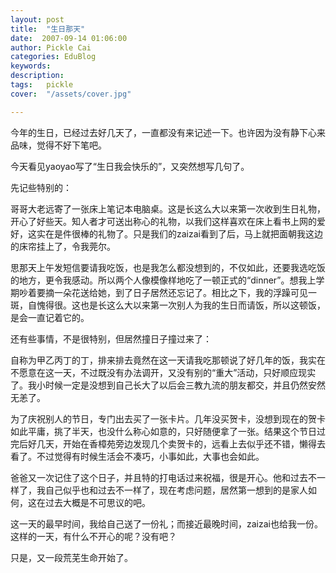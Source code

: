 ```yaml
---
layout: post  
title:  "生日那天"
date:  2007-09-14 01:06:00
author: Pickle Cai  
categories: EduBlog  
keywords: 
description:   
tags:	pickle   
cover:  "/assets/cover.jpg"  

---
```


今年的生日，已经过去好几天了，一直都没有来记述一下。也许因为没有静下心来品味，觉得不好下笔吧。



今天看见yaoyao写了“生日我会快乐的”，又突然想写几句了。



先记些特别的：



哥哥大老远寄了一张床上笔记本电脑桌。这是长这么大以来第一次收到生日礼物，开心了好些天。知人者才可送出称心的礼物，以我们这样喜欢在床上看书上网的爱好，这实在是件很棒的礼物了。只是我们的zaizai看到了后，马上就把面朝我这边的床帘挂上了，令我莞尔。



思那天上午发短信要请我吃饭，也是我怎么都没想到的，不仅如此，还要我选吃饭的地方，更令我感动。所以两个人像模像样地吃了一顿正式的“dinner”。想我上学期吵着要摘一朵花送给她，到了日子居然还忘记了。相比之下，我的浮躁可见一斑，自愧得很。这也是长这么大以来第一次别人为我的生日而请饭，所以这顿饭，是会一直记着它的。



还有些事情，不是很特别，但居然撞日子撞过来了：



自称为甲乙丙丁的丁，排来排去竟然在这一天请我吃那顿说了好几年的饭，我实在不愿意在这一天，不过既没有办法调开，又没有别的“重大”活动，只好顺应现实了。我小时候一定是没想到自己长大了以后会三教九流的朋友都交，并且仍然安然无恙了。



为了庆祝别人的节日，专门出去买了一张卡片。几年没买贺卡，没想到现在的贺卡如此平庸，挑了半天，也没什么称心如意的，只好随便拿了一张。结果这个节日过完后好几天，开始在香樟苑旁边发现几个卖贺卡的，远看上去似乎还不错，懒得去看了。不过觉得有时候生活会不凑巧，小事如此，大事也会如此。



爸爸又一次记住了这个日子，并且特的打电话过来祝福，很是开心。他和过去不一样了，我自己似乎也和过去不一样了，现在考虑问题，居然第一想到的是家人如何，这在过去大概是不可思议的吧。



这一天的最早时间，我给自己送了一份礼；而接近最晚时间，zaizai也给我一份。这样的一天，有什么不开心的呢？没有吧？



只是，又一段荒芜生命开始了。



		    
